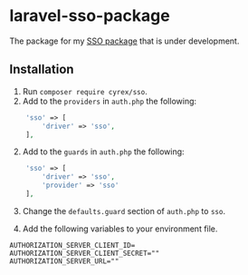 # laravel-sso-package
The package for my <a href="https://auth.cyrexag.com">SSO package</a> that is under development.

## Installation
1. Run `composer require cyrex/sso`.
2. Add to the `providers` in `auth.php` the following:
```php
    'sso' => [
        'driver' => 'sso',
    ],
```
2. Add to the `guards` in `auth.php` the following:
```php
    'sso' => [
        'driver' => 'sso',
        'provider' => 'sso'
    ],
```
3. Change the `defaults.guard` section of `auth.php` to `sso`.

4. Add the following variables to your environment file.
```
AUTHORIZATION_SERVER_CLIENT_ID=
AUTHORIZATION_SERVER_CLIENT_SECRET=""
AUTHORIZATION_SERVER_URL=""
```
